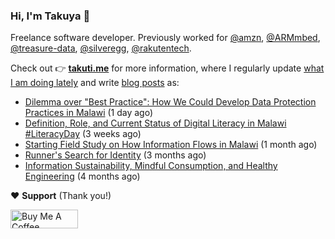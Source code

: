 ### Hi, I'm Takuya 👋

Freelance software developer. Previously worked for [@amzn](https://github.com/amzn), [@ARMmbed](https://github.com/ARMmbed), [@treasure-data](https://github.com/treasure-data), [@silveregg](https://github.com/silveregg), [@rakutentech](https://github.com/rakutentech).

Check out 👉 **[takuti.me](https://takuti.me/)** for more information, where I regularly update [what I am doing lately](https://takuti.me/now/) and write [blog posts](https://takuti.me/note/) as:


- [Dilemma over &#34;Best Practice&#34;: How We Could Develop Data Protection Practices in Malawi](https://takuti.me/note/data-protection-law-in-malawi-2023/) (1 day ago)
- [Definition, Role, and Current Status of Digital Literacy in Malawi #LiteracyDay](https://takuti.me/note/digital-malawi-2023/) (3 weeks ago)
- [Starting Field Study on How Information Flows in Malawi](https://takuti.me/note/volunteering-in-malawi/) (1 month ago)
- [Runner&#39;s Search for Identity](https://takuti.me/note/search-for-identity/) (3 months ago)
- [Information Sustainability, Mindful Consumption, and Healthy Engineering](https://takuti.me/note/information-diet/) (4 months ago)

❤️ **Support** (Thank you!)

<a href="https://www.buymeacoffee.com/takuti" target="_blank"><img src="https://cdn.buymeacoffee.com/buttons/v2/default-yellow.png" alt="Buy Me A Coffee" style="height: 30px !important;width: 108px !important;" ></a>
